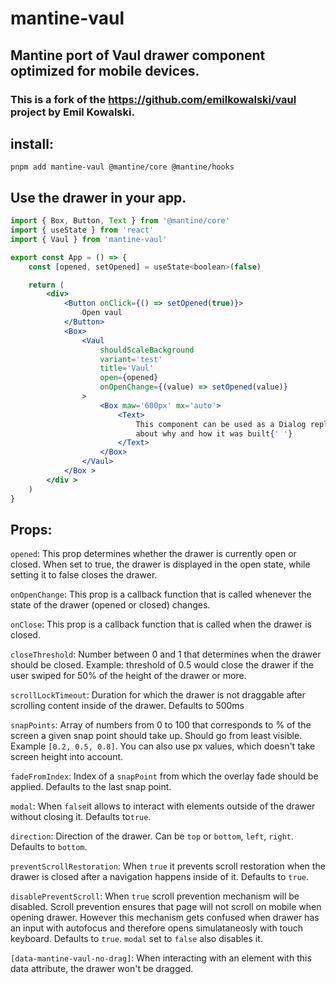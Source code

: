 # mantine-vaul

## Mantine port of Vaul drawer component optimized for mobile devices. 

### This is a fork of the https://github.com/emilkowalski/vaul project by Emil Kowalski.


## install:

`pnpm add mantine-vaul @mantine/core @mantine/hooks`

## Use the drawer in your app.

```jsx
import { Box, Button, Text } from '@mantine/core'
import { useState } from 'react'
import { Vaul } from 'mantine-vaul'

export const App = () => {
    const [opened, setOpened] = useState<boolean>(false)

    return (
        <div>
            <Button onClick={() => setOpened(true)}>
                Open vaul
            </Button>
            <Box>
                <Vaul
                    shouldScaleBackground
                    variant='test'
                    title='Vaul'
                    open={opened}
                    onOpenChange={(value) => setOpened(value)}
                >
                    <Box maw='600px' mx='auto'>
                        <Text>
                            This component can be used as a Dialog replacement on mobile and tablet devices. You can read
                            about why and how it was built{' '}
                        </Text>
                    </Box>
                </Vaul>
            </Box >
        </div >
    )
}
```

## Props:
`opened`: This prop determines whether the drawer is currently open or closed. When set to true, the drawer is displayed in the open state, while setting it to false closes the drawer.

`onOpenChange`: This prop is a callback function that is called whenever the state of the drawer (opened or closed) changes.

`onClose`: This prop is a callback function that is called when the drawer is closed. 

`closeThreshold`: Number between 0 and 1 that determines when the drawer should be closed. Example: threshold of 0.5 would close the drawer if the user swiped for 50% of the height of the drawer or more.

`scrollLockTimeout`: Duration for which the drawer is not draggable after scrolling content inside of the drawer. Defaults to 500ms

`snapPoints`: Array of numbers from 0 to 100 that corresponds to % of the screen a given snap point should take up. Should go from least visible. Example `[0.2, 0.5, 0.8]`. You can also use px values, which doesn't take screen height into account.

`fadeFromIndex`: Index of a `snapPoint` from which the overlay fade should be applied. Defaults to the last snap point.

`modal`: When `false`it allows to interact with elements outside of the drawer without closing it. Defaults to`true`.

`direction`: Direction of the drawer. Can be `top` or `bottom`, `left`, `right`. Defaults to `bottom`.

`preventScrollRestoration`: When `true` it prevents scroll restoration when the drawer is closed after a navigation happens inside of it. Defaults to `true`.

`disablePreventScroll`: When `true` scroll prevention mechanism will be disabled. Scroll prevention ensures that page will not scroll on mobile when opening drawer. However this mechanism gets confused when drawer has an input with autofocus and therefore opens simulataneosly with touch keyboard. Defaults to `true`. `modal` set to `false` also disables it.

`[data-mantine-vaul-no-drag]`: When interacting with an element with this data attribute, the drawer won't be dragged.

